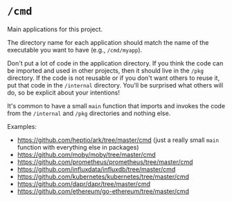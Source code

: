 # `/cmd`

Main applications for this project.

The directory name for each application should match the name of the executable you want to have (e.g., `/cmd/myapp`).

Don't put a lot of code in the application directory. If you think the code can be imported and used in other projects, then it should live in the `/pkg` directory. If the code is not reusable or if you don't want others to reuse it, put that code in the `/internal` directory. You'll be surprised what others will do, so be explicit about your intentions!

It's common to have a small `main` function that imports and invokes the code from the `/internal` and `/pkg` directories and nothing else.

Examples:

* https://github.com/heptio/ark/tree/master/cmd (just a really small `main` function with everything else in packages)
* https://github.com/moby/moby/tree/master/cmd
* https://github.com/prometheus/prometheus/tree/master/cmd
* https://github.com/influxdata/influxdb/tree/master/cmd
* https://github.com/kubernetes/kubernetes/tree/master/cmd
* https://github.com/dapr/dapr/tree/master/cmd
* https://github.com/ethereum/go-ethereum/tree/master/cmd
